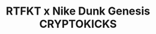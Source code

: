 ---
title: RTFKT x Nike Dunk Genesis CRYPTOKICKS
tags: ['curation']
image: https://dl.openseauserdata.com/cache/originImage/files/c442d87ecd467c050fa94c92a6dbfec4.png
collectible_url: https://opensea.io/assets/ethereum/0xf661d58cfe893993b11d53d11148c4650590c692/14742
creator_name: RTFKT
creator_image: https://i.seadn.io/gae/GI7544nzneZOLVmngy8gSJYhrLSnPdpfryTw20APrXhVXt3JbqnrHca42YJWlfq9DuDGcQF0SFzj4SyhnSpg19Uj0ABM1pLfJ5_4nA
creator_url: https://rtfkt.com/
creator: false
---